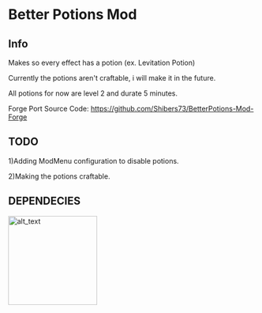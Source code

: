 # Better Potions Mod

## Info

Makes so every effect has a potion (ex. Levitation Potion)

Currently the potions aren't craftable, i will make it in the future.

All potions for now are level 2 and durate 5 minutes.

Forge Port Source Code: https://github.com/Shibers73/BetterPotions-Mod-Forge

## TODO

1)Adding ModMenu configuration to disable potions.

2)Making the potions craftable.

## DEPENDECIES

[<img alt="alt_text" width="180px" src="https://i.imgur.com/Ol1Tcf8.png" />](https://www.curseforge.com/minecraft/mc-mods/fabric-api)
